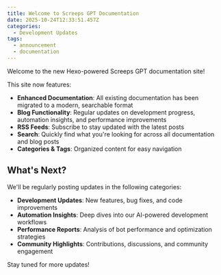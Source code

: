 ```yaml
---
title: Welcome to Screeps GPT Documentation
date: 2025-10-24T12:33:51.457Z
categories:
  - Development Updates
tags:
  - announcement
  - documentation
---
```


Welcome to the new Hexo-powered Screeps GPT documentation site!

This site now features:

- **Enhanced Documentation**: All existing documentation has been migrated to a modern, searchable format
- **Blog Functionality**: Regular updates on development progress, automation insights, and performance improvements
- **RSS Feeds**: Subscribe to stay updated with the latest posts
- **Search**: Quickly find what you're looking for across all documentation and blog posts
- **Categories & Tags**: Organized content for easy navigation

## What's Next?

We'll be regularly posting updates in the following categories:

- **Development Updates**: New features, bug fixes, and code improvements
- **Automation Insights**: Deep dives into our AI-powered development workflows
- **Performance Reports**: Analysis of bot performance and optimization strategies
- **Community Highlights**: Contributions, discussions, and community engagement

Stay tuned for more updates!
